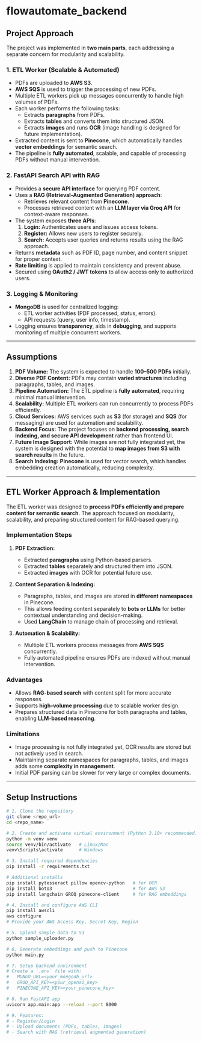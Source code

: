# flowautomate_backend

## Project Approach

The project was implemented in **two main parts**, each addressing a separate concern for modularity and scalability.

### 1. ETL Worker (Scalable & Automated)
- PDFs are uploaded to **AWS S3**.  
- **AWS SQS** is used to trigger the processing of new PDFs.  
- Multiple ETL workers pick up messages concurrently to handle high volumes of PDFs.  
- Each worker performs the following tasks:
  - Extracts **paragraphs** from PDFs.  
  - Extracts **tables** and converts them into structured JSON.  
  - Extracts **images** and runs **OCR** (image handling is designed for future implementation).  
- Extracted content is sent to **Pinecone**, which automatically handles **vector embeddings** for semantic search.  
- The pipeline is **fully automated**, scalable, and capable of processing PDFs without manual intervention.

### 2. FastAPI Search API with RAG
- Provides a **secure API interface** for querying PDF content.  
- Uses a **RAG (Retrieval-Augmented Generation) approach**:
  - Retrieves relevant content from **Pinecone**.  
  - Processes retrieved content with an **LLM layer via Groq API** for context-aware responses.  
- The system exposes **three APIs**:
  1. **Login:** Authenticates users and issues access tokens.  
  2. **Register:** Allows new users to register securely.  
  3. **Search:** Accepts user queries and returns results using the RAG approach.  
- Returns **metadata** such as PDF ID, page number, and content snippet for proper context.  
- **Rate limiting** is applied to maintain consistency and prevent abuse.  
- Secured using **OAuth2 / JWT tokens** to allow access only to authorized users.

### 3. Logging & Monitoring
- **MongoDB** is used for centralized logging:
  - ETL worker activities (PDF processed, status, errors).  
  - API requests (query, user info, timestamp).  
- Logging ensures **transparency**, aids in **debugging**, and supports monitoring of multiple concurrent workers.

---

## Assumptions
1. **PDF Volume:** The system is expected to handle **100–500 PDFs** initially.  
2. **Diverse PDF Content:** PDFs may contain **varied structures** including paragraphs, tables, and images.  
3. **Pipeline Automation:** The ETL pipeline is **fully automated**, requiring minimal manual intervention.  
4. **Scalability:** Multiple ETL workers can run concurrently to process PDFs efficiently.  
5. **Cloud Services:** AWS services such as **S3** (for storage) and **SQS** (for messaging) are used for automation and scalability.  
6. **Backend Focus:** The project focuses on **backend processing, search indexing, and secure API development** rather than frontend UI.  
7. **Future Image Support:** While images are not fully integrated yet, the system is designed with the potential to **map images from S3 with search results** in the future.  
8. **Search Indexing:** **Pinecone** is used for vector search, which handles embedding creation automatically, reducing complexity.  

---

## ETL Worker Approach & Implementation

The ETL worker was designed to **process PDFs efficiently and prepare content for semantic search**. The approach focused on modularity, scalability, and preparing structured content for RAG-based querying.

### Implementation Steps
1. **PDF Extraction:**
   - Extracted **paragraphs** using Python-based parsers.  
   - Extracted **tables** separately and structured them into JSON.  
   - Extracted **images** with OCR for potential future use.  

2. **Content Separation & Indexing:**
   - Paragraphs, tables, and images are stored in **different namespaces** in Pinecone.  
   - This allows feeding content separately to **bots or LLMs** for better contextual understanding and decision-making.  
   - Used **LangChain** to manage chain of processing and retrieval.  

3. **Automation & Scalability:**
   - Multiple ETL workers process messages from **AWS SQS** concurrently.  
   - Fully automated pipeline ensures PDFs are indexed without manual intervention.  

### Advantages
- Allows **RAG-based search** with content split for more accurate responses.  
- Supports **high-volume processing** due to scalable worker design.  
- Prepares structured data in Pinecone for both paragraphs and tables, enabling **LLM-based reasoning**.  

### Limitations
- Image processing is not fully integrated yet, OCR results are stored but not actively used in search.  
- Maintaining separate namespaces for paragraphs, tables, and images adds some **complexity in management**.  
- Initial PDF parsing can be slower for very large or complex documents.  

---

## Setup Instructions

```bash
# 1. Clone the repository
git clone <repo_url>
cd <repo_name>

# 2. Create and activate virtual environment (Python 3.10+ recommended)
python -m venv venv
source venv/bin/activate   # Linux/Mac
venv\Scripts\activate      # Windows

# 3. Install required dependencies
pip install -r requirements.txt

# Additional installs
pip install pytesseract pillow opencv-python   # for OCR
pip install boto3                              # for AWS S3
pip install langchain GROQ pinecone-client     # for RAG embeddings

# 4. Install and configure AWS CLI
pip install awscli
aws configure
# Provide your AWS Access Key, Secret Key, Region

# 5. Upload sample data to S3
python sample_uploader.py

# 6. Generate embeddings and push to Pinecone
python main.py

# 7. Setup backend environment
# Create a `.env` file with:
#   MONGO_URL=<your_mongodb_url>
#   GROQ_API_KEY=<your_openai_key>
#   PINECONE_API_KEY=<your_pinecone_key>

# 8. Run FastAPI app
uvicorn app.main:app --reload --port 8000

# 9. Features:
# - Register/Login
# - Upload documents (PDFs, tables, images)
# - Search with RAG (retrieval augmented generation)
